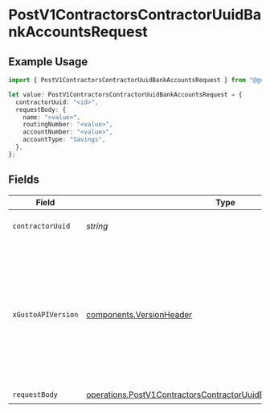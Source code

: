 # PostV1ContractorsContractorUuidBankAccountsRequest

## Example Usage

```typescript
import { PostV1ContractorsContractorUuidBankAccountsRequest } from "@gusto/embedded-api/models/operations/postv1contractorscontractoruuidbankaccounts.js";

let value: PostV1ContractorsContractorUuidBankAccountsRequest = {
  contractorUuid: "<id>",
  requestBody: {
    name: "<value>",
    routingNumber: "<value>",
    accountNumber: "<value>",
    accountType: "Savings",
  },
};
```

## Fields

| Field                                                                                                                                                                                                                        | Type                                                                                                                                                                                                                         | Required                                                                                                                                                                                                                     | Description                                                                                                                                                                                                                  |
| ---------------------------------------------------------------------------------------------------------------------------------------------------------------------------------------------------------------------------- | ---------------------------------------------------------------------------------------------------------------------------------------------------------------------------------------------------------------------------- | ---------------------------------------------------------------------------------------------------------------------------------------------------------------------------------------------------------------------------- | ---------------------------------------------------------------------------------------------------------------------------------------------------------------------------------------------------------------------------- |
| `contractorUuid`                                                                                                                                                                                                             | *string*                                                                                                                                                                                                                     | :heavy_check_mark:                                                                                                                                                                                                           | The UUID of the contractor                                                                                                                                                                                                   |
| `xGustoAPIVersion`                                                                                                                                                                                                           | [components.VersionHeader](../../models/components/versionheader.md)                                                                                                                                                         | :heavy_minus_sign:                                                                                                                                                                                                           | Determines the date-based API version associated with your API call. If none is provided, your application's [minimum API version](https://docs.gusto.com/embedded-payroll/docs/api-versioning#minimum-api-version) is used. |
| `requestBody`                                                                                                                                                                                                                | [operations.PostV1ContractorsContractorUuidBankAccountsRequestBody](../../models/operations/postv1contractorscontractoruuidbankaccountsrequestbody.md)                                                                       | :heavy_check_mark:                                                                                                                                                                                                           | N/A                                                                                                                                                                                                                          |